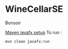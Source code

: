 # WineCellarSE

Bonsoir

[Maven javafx setup](https://openjfx.io/openjfx-docs/#maven)
To run : 
```shell
mvn clean javafx:run
```
